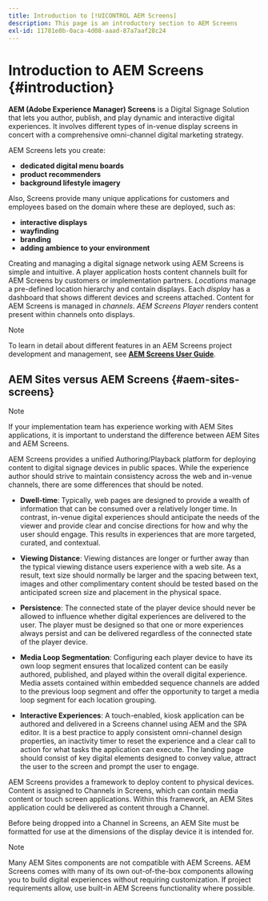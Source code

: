 ```yaml
---
title: Introduction to [!UICONTROL AEM Screens]
description: This page is an introductory section to AEM Screens
exl-id: 11781e0b-0aca-4d08-aaad-87a7aaf28c24
---
```

# Introduction to AEM Screens {#introduction}

**AEM (Adobe Experience Manager) Screens** is a Digital Signage Solution that lets you author, publish, and play dynamic and interactive digital experiences. It involves different types of in-venue display screens in concert with a comprehensive omni-channel digital marketing strategy.

AEM Screens lets you create:

* **dedicated digital menu boards**
* **product recommenders**
* **background lifestyle imagery**

Also, Screens provide many unique applications for customers and employees based on the domain where these are deployed, such as:

* **interactive displays**
* **wayfinding**
* **branding**
* **adding ambience to your environment**

Creating and managing a digital signage network using AEM Screens is simple and intuitive. A player application hosts content channels built for AEM Screens by customers or implementation partners. *Locations* manage a pre-defined location hierarchy and contain displays. Each *display* has a dashboard that shows different devices and screens attached. Content for AEM Screens is managed in *channels*. *AEM Screens Player* renders content present within channels onto displays.



>[!NOTE]
>
>To learn in detail about different features in an AEM Screens project development and management, see **[AEM Screens User Guide](https://experienceleague.adobe.com/en/docs/experience-manager-screens/user-guide/aem-screens-introduction)**.

## AEM Sites versus AEM Screens {#aem-sites-screens}

>[!NOTE]
>
>If your implementation team has experience working with AEM Sites applications, it is important to understand the difference between AEM Sites and AEM Screens.

AEM Screens provides a unified Authoring/Playback platform for deploying content to digital signage devices in public spaces. While the experience author should strive to maintain consistency across the web and in-venue channels, there are some differences that should be noted.

* **Dwell-time**: Typically, web pages are designed to provide a wealth of information that can be consumed over a relatively longer time. In contrast, in-venue digital experiences should anticipate the needs of the viewer and provide clear and concise directions for how and why the user should engage. This results in experiences that are more targeted, curated, and contextual.

* **Viewing Distance**: Viewing distances are longer or further away than the typical viewing distance users experience with a web site. As a result, text size should normally be larger and the spacing between text, images and other complimentary content should be tested based on the anticipated screen size and placement in the physical space.

* **Persistence**: The connected state of the player device should never be allowed to influence whether digital experiences are delivered to the user. The player must be designed so that one or more experiences always persist and can be delivered regardless of the connected state of the player device.

* **Media Loop Segmentation**: Configuring each player device to have its own loop segment ensures that localized content can be easily authored, published, and played within the overall digital experience. Media assets contained within embedded sequence channels are added to the previous loop segment and offer the opportunity to target a media loop segment for each location grouping.

* **Interactive Experiences**: A touch-enabled, kiosk application can be authored and delivered in a Screens channel using AEM and the SPA editor. It is a best practice to apply consistent omni-channel design properties, an inactivity timer to reset the experience and a clear call to action for what tasks the application can execute. The landing page should consist of key digital elements designed to convey value, attract the user to the screen and prompt the user to engage.

AEM Screens provides a framework to deploy content to physical devices. Content is assigned to Channels in Screens, which can contain media content or touch screen applications. Within this framework, an AEM Sites application could be delivered as content through a Channel.

Before being dropped into a Channel in Screens, an AEM Site must be formatted for use at the dimensions of the display device it is intended for.

>[!NOTE]
>Many AEM Sites components are not compatible with AEM Screens. AEM Screens comes with many of its own out-of-the-box components allowing you to build digital experiences without requiring customization. If project requirements allow, use built-in AEM Screens functionality where possible.
